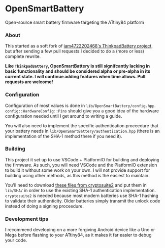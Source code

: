 # OpenSmartBattery
 Open-source smart battery firmware targeting the ATtiny84 platform

### About
This started as a soft fork of [iam4722202468's ThinkpadBattery project](https://github.com/iam4722202468/ThinkpadBattery), but after sending a few pull requests I decided to do a (more or less) complete rewrite.

**Like `ThinkpadBattery`, OpenSmartBattery is still signifcantly lacking in basic functionality and should be considered alpha or pre-alpha in its current state. I will continue adding features when time allows. Pull requests are welcome!**

### Configuration
Configuration of most values is done in `lib/OpenSmartBattery/config.hpp`. `config::HardwareConfig::Pins` should give you a good idea of the hardware configuration needed until I get around to writing a guide.

You will also need to implement the specific authentication proceedure that your battery needs in `lib/OpenSmartBattery/authentication.hpp` (there is an implementation of the SHA-1 method there if you need it).

### Building
This project it set up to use VSCode + PlatformIO for building and deploying the firmware. As such, you will need VSCode and the PlatformIO extension to build it without some work on your own. I will not provide support for building using other methods, as this method is the easiest to maintain.

You'll need to download [these files from cryptosuite2](https://github.com/daknuett/cryptosuite2/tree/master/sha) and put them in `lib/SHA/` in order to use the existing SHA-1 authentication implementation. `cryptosuite2` is needed because most modern batteries use SHA-1 hashing to validate their authenticity. Older batteries simply transmit the unlock code instead of doing a signing proceedure.

### Development tips
I recommend developing on a more forgiving Android device like a Uno or Mega before flashing to your ATtiny84, as it makes it far easier to debug your code.
